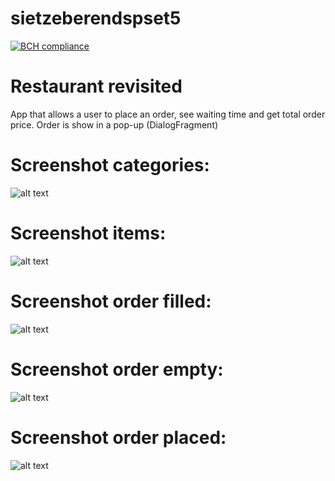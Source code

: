 # sietzeberendspset5

[![BCH compliance](https://bettercodehub.com/edge/badge/sietzeberends/sietzeberendspset5?branch=master)](https://bettercodehub.com/)

# Restaurant revisited

App that allows a user to place an order, see waiting time and get total order price. Order is show in a pop-up (DialogFragment)

# Screenshot categories:
![alt text](https://github.com/sietzeberends/sietzeberendspset5/blob/master/Categories.png)
# Screenshot items:
![alt text](https://github.com/sietzeberends/sietzeberendspset5/blob/master/MenuItems.png)

# Screenshot order filled:
![alt text](https://github.com/sietzeberends/sietzeberendspset5/blob/master/OrderFilled.png)

# Screenshot order empty:
![alt text](https://github.com/sietzeberends/sietzeberendspset5/blob/master/OrderEmpty.png)

# Screenshot order placed:
![alt text](https://github.com/sietzeberends/sietzeberendspset5/blob/master/OrderPlaced.png)
